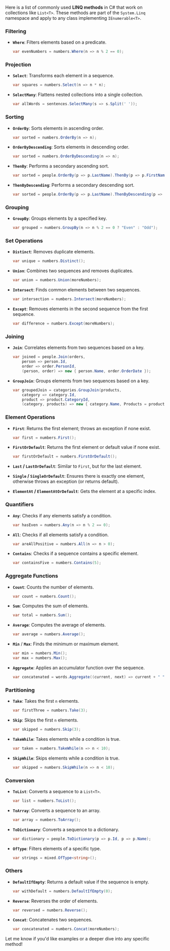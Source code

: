 Here is a list of commonly used **LINQ methods** in C# that work on collections like `List<T>`. These methods are part of the `System.Linq` namespace and apply to any class implementing `IEnumerable<T>`.

### **Filtering**
- **`Where`**: Filters elements based on a predicate.
  ```csharp
  var evenNumbers = numbers.Where(n => n % 2 == 0);
  ```

### **Projection**
- **`Select`**: Transforms each element in a sequence.
  ```csharp
  var squares = numbers.Select(n => n * n);
  ```

- **`SelectMany`**: Flattens nested collections into a single collection.
  ```csharp
  var allWords = sentences.SelectMany(s => s.Split(' '));
  ```

### **Sorting**
- **`OrderBy`**: Sorts elements in ascending order.
  ```csharp
  var sorted = numbers.OrderBy(n => n);
  ```

- **`OrderByDescending`**: Sorts elements in descending order.
  ```csharp
  var sorted = numbers.OrderByDescending(n => n);
  ```

- **`ThenBy`**: Performs a secondary ascending sort.
  ```csharp
  var sorted = people.OrderBy(p => p.LastName).ThenBy(p => p.FirstName);
  ```

- **`ThenByDescending`**: Performs a secondary descending sort.
  ```csharp
  var sorted = people.OrderBy(p => p.LastName).ThenByDescending(p => p.Age);
  ```

### **Grouping**
- **`GroupBy`**: Groups elements by a specified key.
  ```csharp
  var grouped = numbers.GroupBy(n => n % 2 == 0 ? "Even" : "Odd");
  ```

### **Set Operations**
- **`Distinct`**: Removes duplicate elements.
  ```csharp
  var unique = numbers.Distinct();
  ```

- **`Union`**: Combines two sequences and removes duplicates.
  ```csharp
  var union = numbers.Union(moreNumbers);
  ```

- **`Intersect`**: Finds common elements between two sequences.
  ```csharp
  var intersection = numbers.Intersect(moreNumbers);
  ```

- **`Except`**: Removes elements in the second sequence from the first sequence.
  ```csharp
  var difference = numbers.Except(moreNumbers);
  ```

### **Joining**
- **`Join`**: Correlates elements from two sequences based on a key.
  ```csharp
  var joined = people.Join(orders,
      person => person.Id,
      order => order.PersonId,
      (person, order) => new { person.Name, order.OrderDate });
  ```

- **`GroupJoin`**: Groups elements from two sequences based on a key.
  ```csharp
  var groupedJoin = categories.GroupJoin(products,
      category => category.Id,
      product => product.CategoryId,
      (category, products) => new { category.Name, Products = products });
  ```

### **Element Operations**
- **`First`**: Returns the first element; throws an exception if none exist.
  ```csharp
  var first = numbers.First();
  ```

- **`FirstOrDefault`**: Returns the first element or default value if none exist.
  ```csharp
  var firstOrDefault = numbers.FirstOrDefault();
  ```

- **`Last` / `LastOrDefault`**: Similar to `First`, but for the last element.

- **`Single` / `SingleOrDefault`**: Ensures there is exactly one element, otherwise throws an exception (or returns default).

- **`ElementAt` / `ElementAtOrDefault`**: Gets the element at a specific index.

### **Quantifiers**
- **`Any`**: Checks if any elements satisfy a condition.
  ```csharp
  var hasEven = numbers.Any(n => n % 2 == 0);
  ```

- **`All`**: Checks if all elements satisfy a condition.
  ```csharp
  var areAllPositive = numbers.All(n => n > 0);
  ```

- **`Contains`**: Checks if a sequence contains a specific element.
  ```csharp
  var containsFive = numbers.Contains(5);
  ```

### **Aggregate Functions**
- **`Count`**: Counts the number of elements.
  ```csharp
  var count = numbers.Count();
  ```

- **`Sum`**: Computes the sum of elements.
  ```csharp
  var total = numbers.Sum();
  ```

- **`Average`**: Computes the average of elements.
  ```csharp
  var average = numbers.Average();
  ```

- **`Min`** / **`Max`**: Finds the minimum or maximum element.
  ```csharp
  var min = numbers.Min();
  var max = numbers.Max();
  ```

- **`Aggregate`**: Applies an accumulator function over the sequence.
  ```csharp
  var concatenated = words.Aggregate((current, next) => current + " " + next);
  ```

### **Partitioning**
- **`Take`**: Takes the first `n` elements.
  ```csharp
  var firstThree = numbers.Take(3);
  ```

- **`Skip`**: Skips the first `n` elements.
  ```csharp
  var skipped = numbers.Skip(3);
  ```

- **`TakeWhile`**: Takes elements while a condition is true.
  ```csharp
  var taken = numbers.TakeWhile(n => n < 10);
  ```

- **`SkipWhile`**: Skips elements while a condition is true.
  ```csharp
  var skipped = numbers.SkipWhile(n => n < 10);
  ```

### **Conversion**
- **`ToList`**: Converts a sequence to a `List<T>`.
  ```csharp
  var list = numbers.ToList();
  ```

- **`ToArray`**: Converts a sequence to an array.
  ```csharp
  var array = numbers.ToArray();
  ```

- **`ToDictionary`**: Converts a sequence to a dictionary.
  ```csharp
  var dictionary = people.ToDictionary(p => p.Id, p => p.Name);
  ```

- **`OfType`**: Filters elements of a specific type.
  ```csharp
  var strings = mixed.OfType<string>();
  ```

### **Others**
- **`DefaultIfEmpty`**: Returns a default value if the sequence is empty.
  ```csharp
  var withDefault = numbers.DefaultIfEmpty(0);
  ```

- **`Reverse`**: Reverses the order of elements.
  ```csharp
  var reversed = numbers.Reverse();
  ```

- **`Concat`**: Concatenates two sequences.
  ```csharp
  var concatenated = numbers.Concat(moreNumbers);
  ```

Let me know if you'd like examples or a deeper dive into any specific method!
